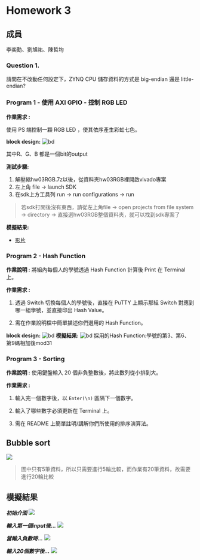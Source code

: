 Homework 3
====

## 成員
李奕勳、劉旭祐、陳哲均

### Question 1.

請問在不改動任何設定下，ZYNQ CPU 儲存資料的方式是 big-endian 還是 little-endian?

### Program 1 - 使用 AXI GPIO - 控制 RGB LED

**作業需求 :**

使用 PS 端控制一顆 RGB LED ，使其依序產生彩虹七色。

**block design:**
![bd](https://github.com/sanwich27/2019_FPGA_Design_Group4/blob/master/hw03/Program1/images/block%20design.JPG?raw=true)

其中R、G、B 都是一個bit的output

**測試步驟:**

1. 解壓縮hw03RGB.7z以後，從資料夾hw03RGB裡開啟vivado專案
2. 左上角 file -> launch SDK
3. 在sdk上方工具列 run -> run configurations -> run
> 若sdk打開後沒有東西，請從左上角file -> open projects from file system -> directory -> 直接選hw03RGB整個資料夾，就可以找到sdk專案了

**模擬結果:**
 * [影片](https://youtu.be/RtJd2VR8HjE)
### Program 2 - Hash Function

**作業說明 :** 將組內每個人的學號透過 Hash Function 計算後 Print 在 Terminal 上。

**作業需求 :**

1. 透過 Switch 切換每個人的學號後，直接在 PuTTY 上顯示那組 Switch 對應到哪一組學號，並直接印出 Hash Value。

2. 需在作業說明檔中簡單描述你們選用的 Hash Function。

**block design:**
![bd](https://github.com/sanwich27/2019_FPGA_Design_Group4/blob/master/hw03/Program2/images/3-2P.jpg?raw=true)
**模擬結果:**
![bd](https://github.com/sanwich27/2019_FPGA_Design_Group4/blob/master/hw03/Program2/images/3-2putty.jpg?raw=true)
採用的Hash Function:學號的第3、第6、第9碼相加後mod31

### Program 3 - Sorting

**作業說明 :** 使用鍵盤輸入 20 個非負整數後，將此數列從小排到大。

**作業需求 :**

1. 輸入完一個數字後，以 `Enter(\n)` 區隔下一個數字。

2. 輸入了哪些數字必須更新在 Terminal 上。

3. 需在 README 上簡單註明/講解你們所使用的排序演算法。

## Bubble sort

<img src="https://github.com/sanwich27/2019_FPGA_Design_Group4/blob/master/hw03/Program3/images/bubble%20sort.PNG"></img>
 
> 圖中只有5筆資料，所以只需要進行5輪比較，而作業有20筆資料，故需要進行20輪比較

## 模擬結果

***初始介面***
<img src="https://github.com/sanwich27/2019_FPGA_Design_Group4/blob/master/hw03/Program3/images/1.PNG"></img>

***輸入第一個input後...***
<img src="https://github.com/sanwich27/2019_FPGA_Design_Group4/blob/master/hw03/Program3/images/2.PNG"></img>

***當輸入負數時...***
<img src="https://github.com/sanwich27/2019_FPGA_Design_Group4/blob/master/hw03/Program3/images/non-negative.PNG"></img>

***輸入20個數字後...***
<img src="https://github.com/sanwich27/2019_FPGA_Design_Group4/blob/master/hw03/Program3/images/4.PNG"></img>


